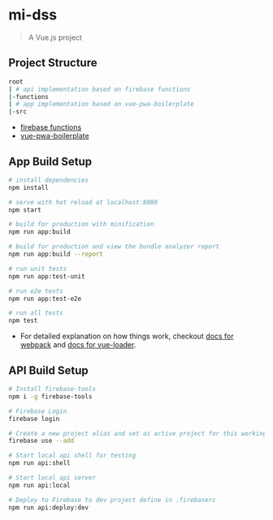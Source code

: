 # mi-dss

> A Vue.js project

## Project Structure
``` bash
root
| # api implementation based on firebase functions
|-functions
| # app implementation based on vue-pwa-boilerplate
|-src
```
- [firebase functions](https://firebase.google.com/docs/functions/)
- [vue-pwa-boilerplate](https://github.com/vuejs-templates/pwa/)

## App Build Setup

``` bash
# install dependencies
npm install

# serve with hot reload at localhost:8080
npm start

# build for production with minification
npm run app:build

# build for production and view the bundle analyzer report
npm run app:build --report

# run unit tests
npm run app:test-unit

# run e2e tests
npm run app:test-e2e

# run all tests
npm test
```

- For detailed explanation on how things work, checkout [docs for webpack](http://vuejs-templates.github.io/webpack/) and [docs for vue-loader](http://vuejs.github.io/vue-loader/).

## API Build Setup

``` bash
# Install firebase-tools
npm i -g firebase-tools

# Firebase Login
firebase login

# Create a new project alias and set as active project for this working directory
firebase use --add

# Start local api shell for testing
npm run api:shell

# Start local api server
npm run api:local

# Deploy to Firebase to dev project define in .firebaserc
npm run api:deploy:dev
